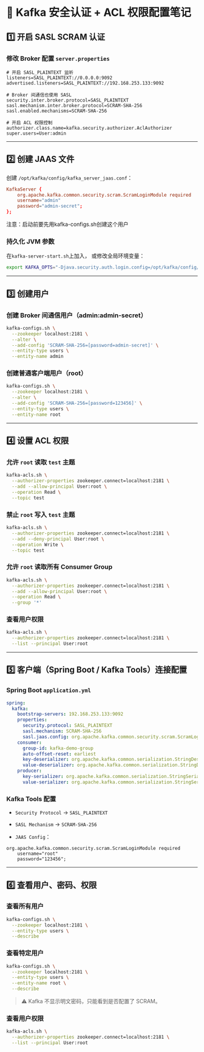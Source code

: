 # 🐳 Kafka 安全认证 + ACL 权限配置笔记

## 1️⃣ 开启 SASL SCRAM 认证

### 修改 Broker 配置 `server.properties`

```properties
# 开启 SASL_PLAINTEXT 监听
listeners=SASL_PLAINTEXT://0.0.0.0:9092
advertised.listeners=SASL_PLAINTEXT://192.168.253.133:9092

# Broker 间通信也使用 SASL
security.inter.broker.protocol=SASL_PLAINTEXT
sasl.mechanism.inter.broker.protocol=SCRAM-SHA-256
sasl.enabled.mechanisms=SCRAM-SHA-256

# 开启 ACL 权限控制
authorizer.class.name=kafka.security.authorizer.AclAuthorizer
super.users=User:admin
```

* * *

## 2️⃣ 创建 JAAS 文件

创建 `/opt/kafka/config/kafka_server_jaas.conf`：

```conf
KafkaServer {
    org.apache.kafka.common.security.scram.ScramLoginModule required
    username="admin"
    password="admin-secret";
};
```

注意：启动前要先用kafka-configs.sh创建这个用户

### 持久化 JVM 参数

在`kafka-server-start.sh`上加入， 或修改全局环境变量：

```bash
export KAFKA_OPTS="-Djava.security.auth.login.config=/opt/kafka/config/kafka_server_jaas.conf"
```

* * *

## 3️⃣ 创建用户

### 创建 Broker 间通信用户（admin:admin-secret）

```bash
kafka-configs.sh \
  --zookeeper localhost:2181 \
  --alter \
  --add-config 'SCRAM-SHA-256=[password=admin-secret]' \
  --entity-type users \
  --entity-name admin
```

### 创建普通客户端用户（root）

```bash
kafka-configs.sh \
  --zookeeper localhost:2181 \
  --alter \
  --add-config 'SCRAM-SHA-256=[password=123456]' \
  --entity-type users \
  --entity-name root
```

* * *

## 4️⃣ 设置 ACL 权限

### 允许 `root` 读取 `test` 主题

```bash
kafka-acls.sh \
  --authorizer-properties zookeeper.connect=localhost:2181 \
  --add --allow-principal User:root \
  --operation Read \
  --topic test
```

### 禁止 `root` 写入 `test` 主题

```bash
kafka-acls.sh \
  --authorizer-properties zookeeper.connect=localhost:2181 \
  --add --deny-principal User:root \
  --operation Write \
  --topic test
```

### 允许 `root` 读取所有 Consumer Group

```bash
kafka-acls.sh \
  --authorizer-properties zookeeper.connect=localhost:2181 \
  --add --allow-principal User:root \
  --operation Read \
  --group '*'
```

### 查看用户权限

```bash
kafka-acls.sh \
  --authorizer-properties zookeeper.connect=localhost:2181 \
  --list --principal User:root
```

* * *

## 5️⃣ 客户端（Spring Boot / Kafka Tools）连接配置

### Spring Boot `application.yml`

```yaml
spring:
  kafka:
    bootstrap-servers: 192.168.253.133:9092
    properties:
      security.protocol: SASL_PLAINTEXT
      sasl.mechanism: SCRAM-SHA-256
      sasl.jaas.config: org.apache.kafka.common.security.scram.ScramLoginModule required username="root" password="123456";
    consumer:
      group-id: kafka-demo-group
      auto-offset-reset: earliest
      key-deserializer: org.apache.kafka.common.serialization.StringDeserializer
      value-deserializer: org.apache.kafka.common.serialization.StringDeserializer
    producer:
      key-serializer: org.apache.kafka.common.serialization.StringSerializer
      value-serializer: org.apache.kafka.common.serialization.StringSerializer
```

### Kafka Tools 配置

* `Security Protocol` → `SASL_PLAINTEXT`
  
* `SASL Mechanism` → `SCRAM-SHA-256`
  
* `JAAS Config`：
  

```text
org.apache.kafka.common.security.scram.ScramLoginModule required
    username="root"
    password="123456";
```

* * *

## 6️⃣ 查看用户、密码、权限

### 查看所有用户

```bash
kafka-configs.sh \
  --zookeeper localhost:2181 \
  --entity-type users \
  --describe
```

### 查看特定用户

```bash
kafka-configs.sh \
  --zookeeper localhost:2181 \
  --entity-type users \
  --entity-name root \
  --describe
```

> ⚠️ Kafka 不显示明文密码，只能看到是否配置了 SCRAM。

### 查看用户权限

```bash
kafka-acls.sh \
  --authorizer-properties zookeeper.connect=localhost:2181 \
  --list --principal User:root
```

